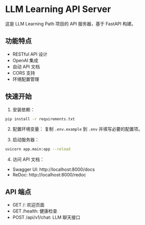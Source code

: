 # LLM Learning API Server

这是 LLM Learning Path 项目的 API 服务器，基于 FastAPI 构建。

## 功能特点

- RESTful API 设计
- OpenAI 集成
- 自动 API 文档
- CORS 支持
- 环境配置管理

## 快速开始

1. 安装依赖：
```bash
pip install -r requirements.txt
```

2. 配置环境变量：
复制 `.env.example` 到 `.env` 并填写必要的配置项。

3. 启动服务器：
```bash
uvicorn app.main:app --reload
```

4. 访问 API 文档：
- Swagger UI: http://localhost:8000/docs
- ReDoc: http://localhost:8000/redoc

## API 端点

- GET /: 欢迎页面
- GET /health: 健康检查
- POST /api/v1/chat: LLM 聊天接口 